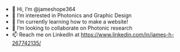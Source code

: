 - 👋 Hi, I’m @jameshope364
- 👀 I’m interested in Photonics and Graphic Design
- 🌱 I’m currently learning how to make a website!
- 💞️ I’m looking to collaborate on Photonic research
- 📫 Reach me on LinkedIn at https://www.linkedin.com/in/james-h-267742135/

<!---
jameshope364/jameshope364 is a ✨ special ✨ repository because its `README.md` (this file) appears on your GitHub profile.
You can click the Preview link to take a look at your changes.
--->

